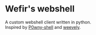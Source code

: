 # Wefir's webshell
A custom webshell client written in python.
<br>
Inspired by <a href="https://github.com/flozz/p0wny-shell">P0wny-shell</a> and <a href="https://github.com/epinna/weevely3">weevely</a>.

